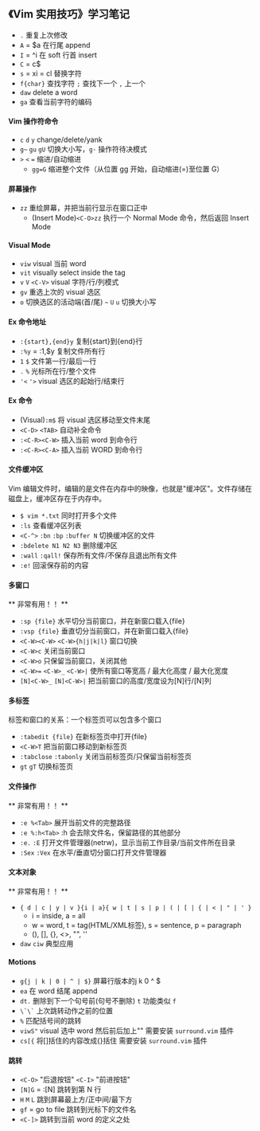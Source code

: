 ## 《Vim 实用技巧》学习笔记

- `.` 重复上次修改 
- `A` = $a 在行尾 append
- `I` = ^i 在 soft 行首 insert
- `C` = c$
- `s` = xi = cl 替换字符
- `f{char}` 查找字符 `;` 查找下一个 `,` 上一个
- `daw` delete a word
- `ga` 查看当前字符的编码

#### Vim 操作符命令
- `c` `d` `y` change/delete/yank
- `g~` `gu` `gU` 切换大小写，`g·` 操作符待决模式
- `>` `<` `=` 缩进/自动缩进
    - `gg=G` 缩进整个文件（从位置 gg 开始，自动缩进(=)至位置 G）

#### 屏幕操作
- `zz` 重绘屏幕，并把当前行显示在窗口正中
    - (Insert Mode)`<C-O>zz` 执行一个 Normal Mode 命令，然后返回 Insert Mode

#### Visual Mode
- `viw` visual 当前 word
- `vit` visually select inside the tag
- `v` `V` `<C-V>` visual 字符/行/列模式
- `gv` 重选上次的 visual 选区
- `o` 切换选区的活动端(首/尾) `~` `U` `u` 切换大小写

#### Ex 命令地址
- `:{start},{end}y` 复制{start}到{end}行
- `:%y` = :1,$y 复制文件所有行
- `1` `$` 文件第一行/最后一行
- `.` `%` 光标所在行/整个文件
- `'<` `'>` visual 选区的起始行/结束行

#### Ex 命令
- (Visual)`:m$` 将 visual 选区移动至文件末尾
- `<C-D>` `<TAB>` 自动补全命令
- `:<C-R><C-W>` 插入当前 word 到命令行
- `:<C-R><C-A>` 插入当前 WORD 到命令行

#### 文件缓冲区
Vim 编辑文件时，编辑的是文件在内存中的映像，也就是"缓冲区"。文件存储在磁盘上，缓冲区存在于内存中。
- `$ vim *.txt` 同时打开多个文件
- `:ls` 查看缓冲区列表 
- `<C-^>` `:bn` `:bp` `:buffer N` 切换缓冲区的文件
- `:bdelete N1 N2 N3` 删除缓冲区
- `:wall` `:qall!` 保存所有文件/不保存且退出所有文件
- `:e!` 回滚保存前的内容

#### 多窗口
** 非常有用！！ **
- `:sp {file}` 水平切分当前窗口，并在新窗口载入{file}
- `:vsp {file}` 垂直切分当前窗口，并在新窗口载入{file}
- `<C-W><C-W>` `<C-W>{h|j|k|l}` 窗口切换
- `<C-W>c` 关闭当前窗口
- `<C-W>o` 只保留当前窗口，关闭其他
- `<C-W>=` `<C-W>_` `<C-W>|` 使所有窗口等宽高 / 最大化高度 / 最大化宽度
- `[N]<C-W>_` `[N]<C-W>|` 把当前窗口的高度/宽度设为[N]行/[N]列

#### 多标签
标签和窗口的关系：一个标签页可以包含多个窗口
- `:tabedit {file}` 在新标签页中打开{file}
- `<C-W>T` 把当前窗口移动到新标签页
- `:tabclose` `:tabonly` 关闭当前标签页/只保留当前标签页
- `gt` `gT` 切换标签页

#### 文件操作
** 非常有用！！ **
- `:e %<Tab>` 展开当前文件的完整路径
- `:e %:h<Tab>` :h 会去除文件名，保留路径的其他部分
- `:e.` `:E` 打开文件管理器(netrw)，显示当前工作目录/当前文件所在目录
- `:Sex` `:Vex` 在水平/垂直切分窗口打开文件管理器

#### 文本对象
** 非常有用！！ **
- `{ d | c | y | v }{i | a}{ w | t | s | p | ( | [ | { | < | " | ' }`
    - i = inside, a = all
    - w = word, t = tag(HTML/XML标签), s = sentence, p = paragraph
    - (), [], {}, <>, "", ''
- `daw` `ciw` 典型应用

#### Motions
- `g{j | k | 0 | ^ | $}` 屏幕行版本的j k 0 ^ $
- `ea` 在 word 结尾 append
- `dt.` 删除到下一个句号前(句号不删除) `t` 功能类似 `f`
- `` \`\` `` 上次跳转动作之前的位置
- `%` 匹配括号间的跳转
- `viwS"` visual 选中 word 然后前后加上"" 需要安装 `surround.vim` 插件
- `cs[{` 将[]括住的内容改成{}括住 需要安装 `surround.vim` 插件

#### 跳转
- `<C-O>` "后退按钮" `<C-I>` "前进按钮"
- `[N]G` = :[N] 跳转到第 N 行
- `H` `M` `L` 跳到屏幕最上方/正中间/最下方
- `gf` = go to file 跳转到光标下的文件名 
- `<C-]>` 跳转到当前 word 的定义之处
